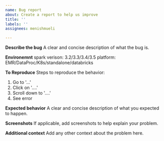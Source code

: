 ```yaml
---
name: Bug report
about: Create a report to help us improve
title: ''
labels: ''
assignees: menishmueli

---
```


**Describe the bug**
A clear and concise description of what the bug is.

**Environemnt**
spark verison: 3.2/3.3/3.4/3.5
platform: EMR/DataProc/K8s/standalone/databricks

**To Reproduce**
Steps to reproduce the behavior:
1. Go to '...'
2. Click on '....'
3. Scroll down to '....'
4. See error

**Expected behavior**
A clear and concise description of what you expected to happen.

**Screenshots**
If applicable, add screenshots to help explain your problem.

**Additional context**
Add any other context about the problem here.

